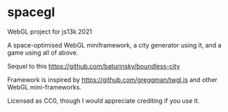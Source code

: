 # spacegl
WebGL project for js13k 2021

A space-optimised WebGL miniframework, a city generator using it, and a game using all of above.

Sequel to this https://github.com/baturinsky/boundless-city

Framework is inspired by https://github.com/greggman/twgl.js and other WebGL mini-frameworks.

Licensed as CC0, though I would appreciate crediting if you use it.
